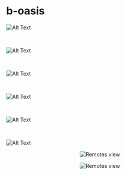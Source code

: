 # b-oasis

![Alt Text](https://upload.wikimedia.org/wikipedia/commons/1/14/Animated_PNG_example_bouncing_beach_ball.png)

<br />

![Alt Text](https://im4.ezgif.com/tmp/ezgif-4-94fa381aad62.png)

<br />

![Alt Text](https://ezgif.com/images/format-demo/butterfly.webp)

<br />

![Alt Text](https://i.ibb.co/MPdVCjf/new-laga.png)

<br />

![Alt Text](https://i.ibb.co/yVKnTPx/color-decorators-apng.png)

<br />

![Alt Text](https://i.ibb.co/NnvZtRk/height-width-apng.png)

<p align="center">
  <img 
    src="https://i.ibb.co/NnvZtRk/height-width-apng.png"
    alt="Remotes view"
  />
</p>

<p align="center">
  <img 
    src="https://raw.githubusercontent.com/leodevbro/b-oasis/master/routes/Iron-Man-chemi-kai.jpg"
    alt="Remotes view"
  />
</p>


